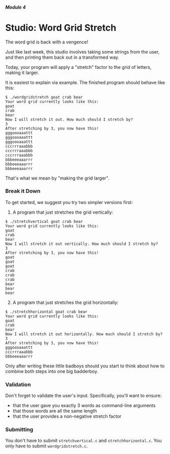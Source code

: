 ##### Module 4

# Studio: Word Grid Stretch

The word grid is back with a vengence!

Just like last week, this studio involves taking some strings from the user, and then printing them back out in a transformed way.

Today, your program will apply a "stretch" factor to the grid of letters, making it larger. 

It is easiest to explain via example. The finished program should behave like this:

```nohighlight
$ ./wordgridstretch goat crab bear
Your word grid currently looks like this:
goat
crab
bear
Now I will stretch it out. How much should I stretch by?
3
After stretching by 3, you now have this!
gggoooaaattt
gggoooaaattt
gggoooaaattt
cccrrraaabbb
cccrrraaabbb
cccrrraaabbb
bbbeeeaaarrr
bbbeeeaaarrr
bbbeeeaaarrr
```

That's what we mean by "making the grid larger". 

### Break it Down

To get started, we suggest you try two simpler versions first:

1. A program that just stretches the grid vertically:
  ```nohighlight
  $ ./stretchvertical goat crab bear
  Your word grid currently looks like this:
  goat
  crab
  bear
  Now I will stretch it out vertically. How much should I stretch by?
  3
  After stretching by 3, you now have this!
  goat
  goat
  goat
  crab
  crab
  crab
  bear
  bear
  bear
  ```

2. A program that just stretches the grid horizontally:
  ```nohighlight
  $ ./stretchhorizontal goat crab bear
  Your word grid currently looks like this:
  goat
  crab
  bear
  Now I will stretch it out horizontally. How much should I stretch by?
  3
  After stretching by 3, you now have this!
  gggoooaaattt
  cccrrraaabbb
  bbbeeeaaarrr
  ```
  
Only after writing these little badboys should you start to think about how to combine both steps into one big badderboy.


### Validation

Don't forget to validate the user's input. Specifically, you'll want to ensure:

* that the user gave you exactly 3 words as command-line arguments
* that those words are all the same length
* that the user provides a non-negative stretch factor 
 

### Submitting 

You don't have to submit `stretchvertical.c` and `stretchhorizontal.c`. You only have to submit `wordgridstretch.c`.
